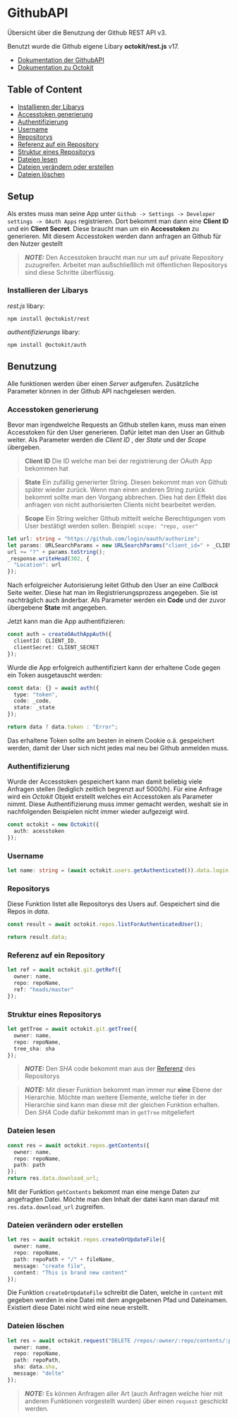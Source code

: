 # GithubAPI

Übersicht über die Benutzung der Github REST API v3.

Benutzt wurde die Github eigene Libary **octokit/rest.js** v17.

* [Dokumentation der GithubAPI](https://developer.github.com/v3/)
* [Dokumentation zu Octokit](https://octokit.github.io/rest.js/v17)

## Table of Content

* [Installieren der Libarys](#installieren-der-libarys)
* [Accesstoken generierung](#accesstoken-generierung)
* [Authentifizierung](#authentifizierung)
* [Username](#username)
* [Repositorys](#repositorys)
* [Referenz auf ein Repository](#referenz-auf-ein-repository)
* [Struktur eines Repositorys](#struktur-eines-repositorys)
* [Dateien lesen](#dateien-lesen)
* [Dateien verändern oder erstellen](#dateien-verändern-oder-erstellen)
* [Dateien löschen](#dateien-löschen)

## Setup

Als erstes muss man seine App unter `Github -> Settings -> Developer settings -> OAuth Apps` registrieren.
Dort bekommt man dann eine **Client ID** und ein **Client Secret**. Diese braucht man um ein **Accesstoken** zu generieren.
Mit diesem Accesstoken werden dann anfragen an Github für den Nutzer gestellt

> **_NOTE:_**  Den Accesstoken braucht man nur um auf private Repository zuzugreifen. Arbeitet man außschließlich mit öffentlichen Repositorys sind diese Schritte überflüssig.


### Installieren der Libarys

*rest.js* libary:

```npm install @octokist/rest```

*authentifizierungs* libary:

```npm install @octokit/auth```

## Benutzung

Alle funktionen werden über einen *Server* aufgerufen. Zusätzliche Parameter können in der Github API nachgelesen werden.

### Accesstoken generierung

Bevor man irgendwelche Requests an Github stellen kann, muss man einen Accesstoken für den User generieren. Dafür leitet man den User an Github weiter. 
Als Parameter werden die *Client ID* , der *State* und der *Scope* übergeben.


>**Client ID** Die ID welche man bei der registrierung der OAuth App bekommen hat

>**State** Ein zufällig generierter String. Diesen bekommt man von Github später wieder zurück. Wenn man einen anderen String zurück bekommt sollte man den Vorgang abbrechen. Dies hat den Effekt das anfragen von nicht authorisierten Clients nicht bearbeitet werden.

>**Scope** Ein String welcher Github mitteilt welche Berechtigungen vom User bestätigt werden sollen. Beispiel: `scope: "repo, user"`

```typescript
let url: string = "https://github.com/login/oauth/authorize";
let params: URLSearchParams = new URLSearchParams("client_id=" + _CLIENT_ID + "&state=" + state + "&scope=" + _SCOPE);
url += "?" + params.toString();
_response.writeHead(302, {
  "Location": url
});
```

Nach erfolgreicher Autorisierung leitet Github den User an eine *Callback* Seite weiter. Diese hat man im Registrierungsprozess angegeben. Sie ist nachträglich auch änderbar.
Als Parameter werden ein **Code** und der zuvor übergebene **State** mit angegeben.

Jetzt kann man die App authentifizieren:
```typescript
const auth = createOAuthAppAuth({
  clientId: CLIENT_ID,
  clientSecret: CLIENT_SECRET
});
```

Wurde die App erfolgreich authentifiziert kann der erhaltene Code gegen ein Token ausgetauscht werden:

```typescript
const data: {} = await auth({
  type: "token",
  code: _code,
  state: _state
});

return data ? data.token : "Error";
```

Das erhaltene Token sollte am besten in einem Cookie o.ä. gespeichert werden, damit der User sich nicht jedes mal neu bei Github anmelden muss.

### Authentifizierung

Wurde der Accesstoken gespeichert kann man damit beliebig viele Anfragen stellen (lediglich zeitlich begrenzt auf 5000/h). Für eine Anfrage wird ein *Octokit* Objekt erstellt welches ein Accesstoken als Parameter nimmt. Diese Authentifizierung muss immer gemacht werden, weshalt sie in nachfolgenden Beispielen nicht immer wieder aufgezeigt wird.

```typescript
const octokit = new Octokit({
  auth: acesstoken
});
```

### Username

```typescript
let name: string = (await octokit.users.getAuthenticated()).data.login;
```

### Repositorys

Diese Funktion listet alle Repositorys des Users auf. Gespeichert sind die Repos in *data*.

```typescript
const result = await octokit.repos.listForAuthenticatedUser();

return result.data;
```

### Referenz auf ein Repository

```typescript
let ref = await octokit.git.getRef({
  owner: name,
  repo: repoName,
  ref: "heads/master"
});
```

### Struktur eines Repositorys

```typescript
let getTree = await octokit.git.getTree({
  owner: name,
  repo: repoName,
  tree_sha: sha
});
```

>**_NOTE:_** Den *SHA* code bekommt man aus der [Referenz](#referenz-auf-ein-repository) des Repositorys

>**_NOTE:_** Mit dieser Funktion bekommt man immer nur **eine** Ebene der Hierarchie. Möchte man weitere Elemente, welche tiefer in der Hierarchie sind kann man diese mit der gleichen Funktion erhalten. Den *SHA* Code dafür bekommt man in `getTree` mitgeliefert

### Dateien lesen

```typescript
const res = await octokit.repos.getContents({
  owner: name,
  repo: repoName,
  path: path
});
return res.data.download_url;
```

Mit der Funktion `getContents` bekommt man eine menge Daten zur angefragten Datei. Möchte man den Inhalt der datei kann man darauf mit `res.data.download_url` zugreifen.

### Dateien verändern oder erstellen

```typescript
let res = await octokit.repos.createOrUpdateFile({
  owner: name,
  repo: repoName,
  path: repoPath + "/" + fileName,
  message: "create file",
  content: "This is brand new content"
});
```

Die Funktion `createOrUpdateFile` schreibt die Daten, welche in `content` mit gegeben werden in eine Datei mit dem angegebenen Pfad und Dateinamen. Existiert diese Datei nicht wird eine neue erstellt.

### Dateien löschen

```typescript
let res = await octokit.request("DELETE /repos/:owner/:repo/contents/:path", {
  owner: name,
  repo: repoName,
  path: repoPath,
  sha: data.sha,
  message: "delte"
});
```

>**_NOTE:_** Es können Anfragen aller Art (auch Anfragen welche hier mit anderen Funktionen vorgestellt wurden) über einen `request` geschickt werden.